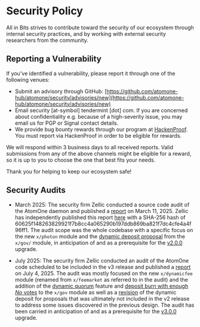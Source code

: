 # Security Policy

All in Bits strives to contribute toward the security of our ecosystem through
internal security practices, and by working with external security researchers
from the community.

## Reporting a Vulnerability

If you've identified a vulnerability, please report it through one of the
following venues:

* Submit an advisory through GitHub: [https://github.com/atomone-hub/atomone/security/advisories/new](https://github.com/atomone-hub/atomone/security/advisories/new)
* Email security [at-symbol] tendermint [dot] com. If you are concerned about
  confidentiality e.g. because of a high-severity issue, you may email us for
  PGP or Signal contact details.
* We provide bug bounty rewards through our program at
  [HackenProof](https://hackenproof.com/all-in-bits). You must report via
  HackenProof in order to be eligible for rewards.

We will respond within 3 business days to all received reports.
Valid submissions from any of the above channels might be eligible for a reward,
so it is up to you to choose the one that best fits your needs.

Thank you for helping to keep our ecosystem safe!

## Security Audits

* March 2025: The security firm Zellic conducted a source code audit of the
  AtomOne daemon and published a
  [report](docs/v2%20-%20Zellic%20Audit%20Report.pdf) on March 11, 2025.
  Zellic has independently published this report
  [here](https://github.com/Zellic/publications/blob/master/AtomOne%20-%20Zellic%20Audit%20Report.pdf)
  with a SHA-256 hash of 60625f148263829921f7b8cc4a065290b197ddb869ba821f7dc4cfe4a4f96ff1.
  The audit scope was the whole codebase with a specific focus on the new
  `x/photon` module and the
  [dynamic deposit proposal](https://github.com/atomone-hub/atomone/pull/69)
  from the `x/gov/` module, in anticipation of and as a prerequisite for the
  [v2.0.0](https://github.com/atomone-hub/atomone/releases/tag/v2.0.0) upgrade.

* July 2025: The security firm Zellic conducted an audit of the AtomOne code
  scheduled to be included in the v3 release and published a
  [report](docs/v3%20-%20Zellic%20Audit%20Report%20v2.pdf) on July 4, 2025.
  The audit was mostly focused on the new `x/dynamicfee` module (renamed from
  `x/feemarket` as referred to in the audit) and the addition of the
  [dynamic quorum](https://github.com/atomone-hub/atomone/pull/135) feature and
  [deposit burn with enough *No* votes](https://github.com/atomone-hub/atomone/pull/90)
  to the `x/gov` module as well as a
  [revision](https://github.com/atomone-hub/atomone/pull/105) of the dynamic
  deposit for proposals that was ultimately not included in the v2 release to
  address some issues discovered in the previous design. The audit has been
  carried in anticipation of and as a prerequisite for the
  [v3.0.0](https://github.com/atomone-hub/atomone/releases/tag/v3.0.0) upgrade.
